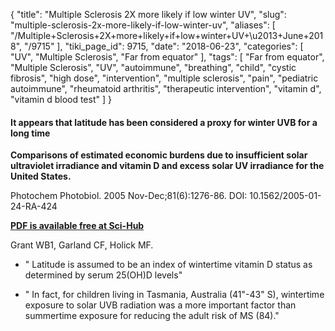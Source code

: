 {
    "title": "Multiple Sclerosis 2X more likely if low winter UV",
    "slug": "multiple-sclerosis-2x-more-likely-if-low-winter-uv",
    "aliases": [
        "/Multiple+Sclerosis+2X+more+likely+if+low+winter+UV+\u2013+June+2018",
        "/9715"
    ],
    "tiki_page_id": 9715,
    "date": "2018-06-23",
    "categories": [
        "UV",
        "Multiple Sclerosis",
        "Far from equator"
    ],
    "tags": [
        "Far from equator",
        "Multiple Sclerosis",
        "UV",
        "autoimmune",
        "breathing",
        "child",
        "cystic fibrosis",
        "high dose",
        "intervention",
        "multiple sclerosis",
        "pain",
        "pediatric autoimmune",
        "rheumatoid arthritis",
        "therapeutic intervention",
        "vitamin d",
        "vitamin d blood test"
    ]
}


#### It appears that latitude has been considered a proxy for winter UVB for a long time

 **Comparisons of estimated economic burdens due to insufficient solar ultraviolet irradiance and vitamin D and excess solar UV irradiance for the United States.** 

Photochem Photobiol. 2005 Nov-Dec;81(6):1276-86. DOI: 10.1562/2005-01-24-RA-424

 **[PDF is available free at Sci-Hub](/posts/off-topic-10-ways-to-find-medical-studies-on-the-web)** 

Grant WB1, Garland CF, Holick MF.

* " Latitude is assumed to be an index of wintertime vitamin D status as determined by serum 25(OH)D levels"

* "  In fact, for children living in Tasmania, Australia (41"-43" S), wintertime exposure to solar UVB radiation was a more important factor than summertime exposure for reducing the adult risk of MS (84)."